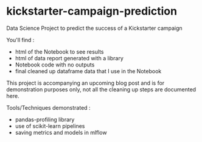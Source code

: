 # kickstarter-campaign-prediction
Data Science Project to predict the success of a Kickstarter campaign

You'll find :
* html of the Notebook to see results
* html of data report generated with a library
* Notebook code with no outputs
* final cleaned up dataframe data that I use in the Notebook

This project is accompanying an upcoming blog post and is for demonstration purposes only, not all the cleaning up steps are documented here.

Tools/Techniques demonstrated :
* pandas-profiling library
* use of scikit-learn pipelines
* saving metrics and models in mlflow
